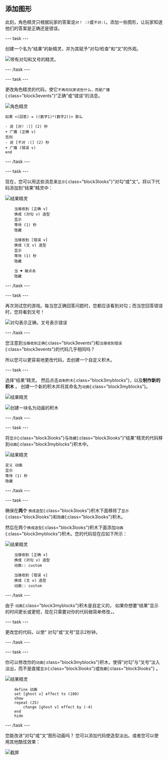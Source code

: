 ## 添加图形

此刻，角色精灵只根据玩家的答案说`对！ :)`或`不对:(`。添加一些图形，让玩家知道他们的答案是正确还是错误。

--- task ---

创建一个名为“结果”的新精灵，并为其赋予“对勾/检查”和“叉”的外观。

![带有对勾和叉号的精灵。](images/brain-result.png)

--- /task ---

--- task ---

更改角色精灵的代码，使它`不再向玩家说些什么，而是广播`{:class="block3events"}“正确”或“错误”的消息。

![角色精灵](images/giga-sprite.png)

```blocks3
如果 <(回答) = ((数字1)*(数字2))> 那么

- 说 [对! :)] (2) 秒
+ 广播 (正确 v)
否则
- 说 [不对 :(] (2) 秒
+ 广播 (错误 v)
end
```

--- /task ---

--- task ---

现在，您可以用这些消息来`显示`{:class="block3looks"}”对勾“或”叉“。将以下代码添加到“结果”精灵中：

![结果精灵](images/result-sprite.png)

```blocks3
    当接收到 [正确 v]
    换成 (对勾 v) 造型
    显示
    等待 (1) 秒
    隐藏

    当接收到 [错误 v]
    换成 (叉 v) 造型
    显示
    等待 (1) 秒
    隐藏

    当 ⚑ 被点击
    隐藏
```

--- /task ---

--- task ---

再次测试您的游戏。每当您正确回答问题时，您都应该看到对勾；而当您回答错误时，您将看到叉号！

![对勾表示正确，叉号表示错误](images/brain-test-answer.png)

--- /task ---

您注意到`当接收到正确`{:class="block3events"}和`当接收到错误`{:class="block3events"}的代码几乎相同吗？

所以您可以更容易地更改代码，去创建一个自定义积木。

--- task ---

选择“结果”精灵。 然后点击`自制积木`{:class="block3myblocks"}，以及**制作新的积木** 。 创建一个新的积木并将其命名为`动画`{:class="block3myblocks"}。

![结果精灵](images/result-sprite.png)

![创建一块名为动画的积木](images/brain-animate-function.png)

--- /task ---

--- task ---

将`显示`{:class="block3looks"}与`隐藏`{:class="block3looks"}“结果”精灵的代码移到`动画`{:class="block3myblocks"}积木中。

![结果精灵](images/result-sprite.png)

```blocks3
定义 动画
显示
等待 (1) 秒
隐藏
```

--- /task ---

--- task ---

确保在**两个** `换成造型`{:class="block3looks"}积木下面移除了`显示`{:class="block3looks"}和`隐藏`{:class="block3looks"}积木。

然后在两个`换成造型`{:class="block3looks"}积木下面添加`动画`{:class="block3myblocks"}积木。您的代码现在应如下所示：

![结果精灵](images/result-sprite.png)

```blocks3
    当接收到 [正确 v]
    换成 (对勾 v) 造型
    动画:: custom

    当接收到 [错误 v]
    换成 (叉 v) 造型
    动画:: custom
```

--- /task ---

由于 `动画`{:class="block3myblocks"}积木是自定义的， 如果你想要“结果”显示的时间更长或更短，现在只需要对你的代码做简单修改，。

--- task ---

更改您的代码，以使“ 对勾”或“叉号”显示2秒钟。

--- /task ---

--- task ---

你可以修改你的`动画`{:class="block3myblocks"}积木，使得“对勾”与“叉号”淡入淡出，而不是直接`显示`{:class="block3looks"}或`隐藏`{:class="block3looks"} 。

![结果精灵](images/result-sprite.png)

```blocks3
    define 动画
	set [ghost v] effect to (100)
	show
	repeat (25)
		change [ghost v] effect by (-4)
	end
	hide
```

--- /task ---

您能改进“对勾”或“叉”图形动画吗？ 您可以添加代码使造型淡出。或者您可以使用其他酷炫效果：

![截屏](images/brain-effects.png)